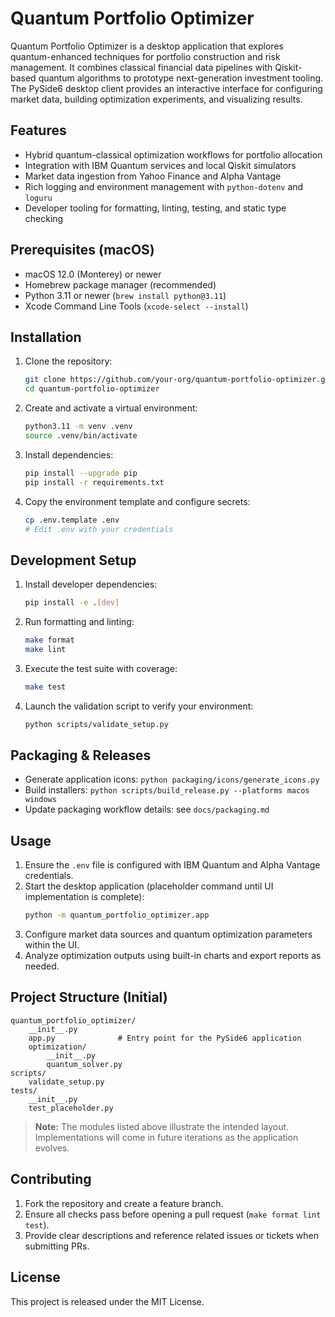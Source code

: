 # Quantum Portfolio Optimizer

Quantum Portfolio Optimizer is a desktop application that explores quantum-enhanced techniques for portfolio construction and risk management. It combines classical financial data pipelines with Qiskit-based quantum algorithms to prototype next-generation investment tooling. The PySide6 desktop client provides an interactive interface for configuring market data, building optimization experiments, and visualizing results.

## Features

- Hybrid quantum-classical optimization workflows for portfolio allocation
- Integration with IBM Quantum services and local Qiskit simulators
- Market data ingestion from Yahoo Finance and Alpha Vantage
- Rich logging and environment management with `python-dotenv` and `loguru`
- Developer tooling for formatting, linting, testing, and static type checking

## Prerequisites (macOS)

- macOS 12.0 (Monterey) or newer
- Homebrew package manager (recommended)
- Python 3.11 or newer (`brew install python@3.11`)
- Xcode Command Line Tools (`xcode-select --install`)

## Installation

1. Clone the repository:
   ```bash
   git clone https://github.com/your-org/quantum-portfolio-optimizer.git
   cd quantum-portfolio-optimizer
   ```
2. Create and activate a virtual environment:
   ```bash
   python3.11 -m venv .venv
   source .venv/bin/activate
   ```
3. Install dependencies:
   ```bash
   pip install --upgrade pip
   pip install -r requirements.txt
   ```
4. Copy the environment template and configure secrets:
   ```bash
   cp .env.template .env
   # Edit .env with your credentials
   ```

## Development Setup

1. Install developer dependencies:
   ```bash
   pip install -e .[dev]
   ```
2. Run formatting and linting:
   ```bash
   make format
   make lint
   ```
3. Execute the test suite with coverage:
   ```bash
   make test
   ```
4. Launch the validation script to verify your environment:
   ```bash
   python scripts/validate_setup.py
   ```

## Packaging & Releases

- Generate application icons: `python packaging/icons/generate_icons.py`
- Build installers: `python scripts/build_release.py --platforms macos windows`
- Update packaging workflow details: see `docs/packaging.md`

## Usage

1. Ensure the `.env` file is configured with IBM Quantum and Alpha Vantage credentials.
2. Start the desktop application (placeholder command until UI implementation is complete):
   ```bash
   python -m quantum_portfolio_optimizer.app
   ```
3. Configure market data sources and quantum optimization parameters within the UI.
4. Analyze optimization outputs using built-in charts and export reports as needed.

## Project Structure (Initial)

```
quantum_portfolio_optimizer/
    __init__.py
    app.py              # Entry point for the PySide6 application
    optimization/
        __init__.py
        quantum_solver.py
scripts/
    validate_setup.py
tests/
    __init__.py
    test_placeholder.py
```

> **Note:** The modules listed above illustrate the intended layout. Implementations will come in future iterations as the application evolves.

## Contributing

1. Fork the repository and create a feature branch.
2. Ensure all checks pass before opening a pull request (`make format lint test`).
3. Provide clear descriptions and reference related issues or tickets when submitting PRs.

## License

This project is released under the MIT License.


